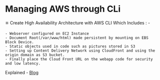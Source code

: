 # Managing AWS through CLi 

✳️ Create High Availability Architecture with AWS CLI Which Includes : -
    
    - Webserver configured on EC2 Instance
    - Document Root(/var/www/html) made persistent by mounting on EBS Block Device.
    - Static objects used in code such as pictures stored in S3
    - Setting up Content Delivery Network using CloudFront and using the origin domain as S3 bucket.
    - Finally place the Cloud Front URL on the webapp code for security and low latency.

Explained -
[Blog](https://dwibedyabhishek1.medium.com/create-high-availability-architecture-with-aws-cli-3181049577a7)
